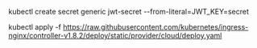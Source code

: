 kubectl create secret generic jwt-secret --from-literal=JWT_KEY=secret

kubectl apply -f https://raw.githubusercontent.com/kubernetes/ingress-nginx/controller-v1.8.2/deploy/static/provider/cloud/deploy.yaml
